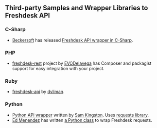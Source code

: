 ## Third-party Samples and Wrapper Libraries to Freshdesk API

### C-Sharp

* [Beckersoft](http://beckersoft.com/news/2014/09/06/freshdesk-and-insightly-net-projects-released-as-open-source/) has released [Freshdesk API wrapper in C-Sharp](https://github.com/jjb3rd/Freshdesk.Net).

### PHP

* [freshdesk-rest](https://github.com/EVODelavega/freshdesk-rest) project by [EVODelavega](https://github.com/EVODelavega) has Composer and packagist support for easy integration with your project.

### Ruby

* [freshdesk-api](https://github.com/dvliman/freshdesk-api/) by [dvliman](https://github.com/dvliman).

### Python

* [Python API wrapper](https://github.com/sjkingo/python-freshdesk) written by [Sam Kingston](https://github.com/sjkingo). Uses [requests library](http://docs.python-requests.org/en/latest/).
* [Ed Menendez](https://github.com/edmenendez) has written [a Python class](https://gist.github.com/edmenendez/993c4a5823a97499118a) to wrap Freshdesk requests.
